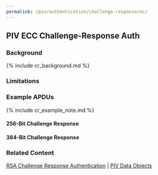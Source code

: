 ```yaml
---
permalink: /piv/authentication/challenge-response/ec/
---
```


## PIV ECC Challenge-Response Auth

### Background

{% include cr_background.md %}

### Limitations

### Example APDUs

{% include cr_example_note.md %}

#### 256-Bit Challenge Response

#### 384-Bit Challenge Response

### Related Content
[RSA Challenge Response Authentication](challenge_rsa.md) | 
[PIV Data Objects](data_objects.md)